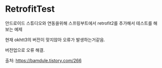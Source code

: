 # RetrofitTest
안드로이드 스튜디오와 연동을위해 스프링부트에서 retrofit2를 추가해서 테스트를 해보는 예제

현재 okhtt3의 버전이 맞지않아 오류가 발생하는거같음.

버전업으로 오류 해결.


출처: https://bamdule.tistory.com/266
